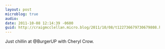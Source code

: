 ```yaml
---
layout: post
microblog: true
audio: 
date: 2011-10-08 12:14:39 -0600
guid: http://craigmcclellan.micro.blog/2011/10/08/t122736679730679808.html
---
```

Just chillin at @BurgerUP with Cheryl Crow.
